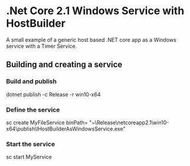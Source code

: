 ﻿# .Net Core 2.1 Windows Service with HostBuilder

A small example of a generic host based .NET core app as a Windows service with a Timer Service.

## Building and creating a service

### Build and publish

dotnet publish -c Release -r win10-x64

### Define the service

sc create MyFileService binPath= "~\Release\netcoreapp2.1\win10-x64\publish\IHostBuilderAsWindowsService.exe"

### Start the service

sc start MyService
